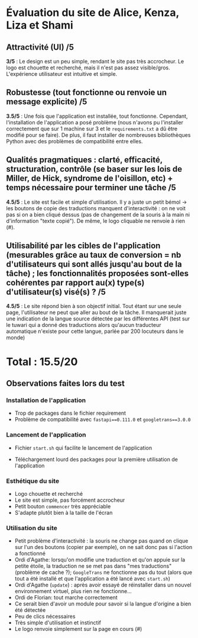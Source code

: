 # Évaluation du site de Alice, Kenza, Liza et Shami

## Attractivité (UI) /5
**3/5** : Le design est un peu simple, rendant le site pas très accrocheur. Le logo est chouette et recherché, mais il n'est pas assez visible/gros. L'expérience utilisateur est intuitive et simple.

## Robustesse (tout fonctionne ou renvoie un message explicite) /5
**3.5/5** : Une fois que l'application est installée, tout fonctionne. Cependant, l'installation de l'application a posé problème (nous n'avons pu l'installer correctement que sur 1 machine sur 3 et le `requirements.txt` a dû être modifié pour se faire). De plus, il faut installer de nombreuses bibliothèques Python avec des problèmes de compatibilité entre elles.

## Qualités pragmatiques : clarté, efficacité, structuration, contrôle (se baser sur les lois de Miller, de Hick, syndrome de l'oisillon, etc) + temps nécessaire pour terminer une tâche /5
**4.5/5** : Le site est facile et simple d'utilisation. Il y a juste un petit bémol → les boutons de copie des traductions manquent d'interactivité : on ne voit pas si on a bien cliqué dessus (pas de changement de la souris à la main ni d'information "texte copié"). De même, le logo cliquable ne renvoie à rien (#).

## Utilisabilité par les cibles de l'application (mesurables grâce au taux de conversion = nb d'utilisateurs qui sont allés jusqu'au bout de la tâche) ; les fonctionnalités proposées sont-elles cohérentes par rapport au(x) type(s) d'utilisateur(s) visé(s) ? /5
**4.5/5** : Le site répond bien à son objectif initial. Tout étant sur une seule page, l'utilisateur ne peut que aller au bout de la tâche. Il manquerait juste une indication de la langue source détectée par les différentes API (test sur le tuwari qui a donné des traductions alors qu'aucun traducteur automatique n'existe pour cette langue, parlée par 200 locuteurs dans le monde)

# Total : 15.5/20

## Observations faites lors du test
### Installation de l'application
- Trop de packages dans le fichier requirement
- Problème de compatibilité avec `fastapi==0.111.0` et `googletrans==3.0.0`

### Lancement de l'application
+ Fichier `start.sh` qui facilite le lancement de l'application
- Téléchargement lourd des packages pour la première utilisation de l'application

### Esthétique du site
- Logo chouette et recherché
- Le site est simple, pas forcément accrocheur
- Petit bouton `commencer` très appréciable
- S'adapte plutôt bien à la taille de l'écran

### Utilisation du site
- Petit problème d'interactivité : la souris ne change pas quand on clique sur l'un des boutons (copier par exemple), on ne sait donc pas si l'action a fonctionné
- Ordi d'Agathe: lorsqu'on modifie une traduction et qu'on appuie sur la petite étoile, la traduction ne se met pas dans "mes traductions" (problème de cache ?); `GoogleTrans` ne fonctionne pas du tout (alors que tout a été installé et que l'application a été lancé avec `start.sh`)
- Ordi d'Agathe (`update`) : après avoir essayé de réinstaller dans un nouvel environnement virtuel, plus rien ne fonctionne...
- Ordi de Florian: tout marche correctement
- Ce serait bien d'avoir un module pour savoir si la langue d'origine a bien été détectée
- Peu de clics nécessaires
- Très simple d'utilisation et instinctif
- Le logo renvoie simplement sur la page en cours (#)
